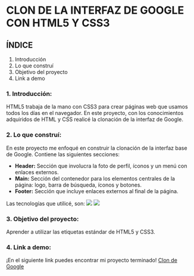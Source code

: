 # CLON DE LA INTERFAZ DE GOOGLE CON HTML5 Y CSS3

## ÍNDICE
1. Introducción
2. Lo que construí
3. Objetivo del proyecto
4. Link a demo

### 1. Introducción:
HTML5 trabaja de la mano con CSS3 para crear páginas web que usamos todos los días en el navegador. En este proyecto, con los conocimientos adquiridos de HTML y CSS realicé la clonación de la interfaz de Google.

### 2. Lo que construí:
En este proyecto me enfoqué en construir la clonación de la interfaz base de Google.
Contiene las siguientes secciones:
- **Header:** Sección que involucra la foto de perfil, íconos y un menú con enlaces externos.
- **Main:** Sección del contenedor para los elementos centrales de la página: logo, barra de búsqueda, íconos y botones.
- **Footer:** Sección que incluye enlaces externos al final de la página.

Las tecnologías que utilicé, son:
<img src="https://img.shields.io/badge/HTML5-E34F26?style=for-the-badge&logo=html5&logoColor=white" />
<img src="https://img.shields.io/badge/CSS3-1572B6?style=for-the-badge&logo=css3&logoColor=white" />

### 3. Objetivo del proyecto:
Aprender a utilizar las etiquetas estándar de HTML5 y CSS3.

### 4. Link a demo:
¡En el siguiente link puedes encontrar mi proyecto terminado! [Clon de Google](#)
